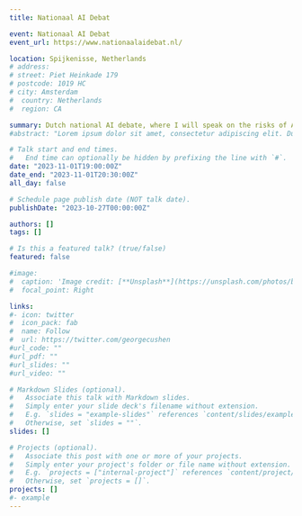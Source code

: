 ```yaml
---
title: Nationaal AI Debat

event: Nationaal AI Debat
event_url: https://www.nationaalaidebat.nl/

location: Spijkenisse, Netherlands
# address:
# street: Piet Heinkade 179
# postcode: 1019 HC
# city: Amsterdam
#  country: Netherlands
#  region: CA

summary: Dutch national AI debate, where I will speak on the risks of AI together with Kees Verhoeven, Felienne Hermans, and Cynthia Liem.
#abstract: "Lorem ipsum dolor sit amet, consectetur adipiscing elit. Duis posuere tellusac convallis placerat. Proin tincidunt magna sed ex sollicitudin condimentum. Sed ac faucibus dolor, scelerisque sollicitudin nisi. Cras purus urna, suscipit quis sapien eu, pulvinar tempor diam."

# Talk start and end times.
#   End time can optionally be hidden by prefixing the line with `#`.
date: "2023-11-01T19:00:00Z"
date_end: "2023-11-01T20:30:00Z"
all_day: false

# Schedule page publish date (NOT talk date).
publishDate: "2023-10-27T00:00:00Z"

authors: []
tags: []

# Is this a featured talk? (true/false)
featured: false

#image:
#  caption: 'Image credit: [**Unsplash**](https://unsplash.com/photos/bzdhc5b3Bxs)'
#  focal_point: Right

links: 
#- icon: twitter
#  icon_pack: fab
#  name: Follow
#  url: https://twitter.com/georgecushen
#url_code: ""
#url_pdf: ""
#url_slides: ""
#url_video: ""

# Markdown Slides (optional).
#   Associate this talk with Markdown slides.
#   Simply enter your slide deck's filename without extension.
#   E.g. `slides = "example-slides"` references `content/slides/example-slides.md`.
#   Otherwise, set `slides = ""`.
slides: []

# Projects (optional).
#   Associate this post with one or more of your projects.
#   Simply enter your project's folder or file name without extension.
#   E.g. `projects = ["internal-project"]` references `content/project/deep-learning/index.md`.
#   Otherwise, set `projects = []`.
projects: []
#- example
---
```

